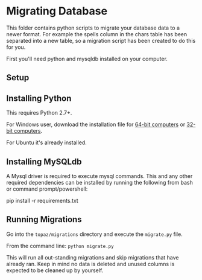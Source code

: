 Migrating Database
========================

This folder contains python scripts to migrate your database data to a newer
format. For example the spells column in the chars table has been separated
into a new table, so a migration script has been created to do this for you.

First you'll need python and mysqldb installed on your computer.

## Setup

## Installing Python

This requires Python 2.7+.

For Windows user, download the installation file for [64-bit computers](https://www.python.org/ftp/python/2.7.10/python-2.7.10.amd64.msi) or [32-bit computers](https://www.python.org/ftp/python/2.7.10/python-2.7.10.msi).

For Ubuntu it's already installed.


## Installing MySQLdb

A Mysql driver is required to execute mysql commands. This and any other required dependencies can be installed by running the following from bash or command prompt/powershell:

pip install -r requirements.txt

## Running Migrations

Go into the `topaz/migrations` directory and execute the `migrate.py` file.

From the command line: `python migrate.py`

This will run all out-standing migrations and skip migrations that have already
ran. Keep in mind no data is deleted and unused columns is expected to be
cleaned up by yourself.
